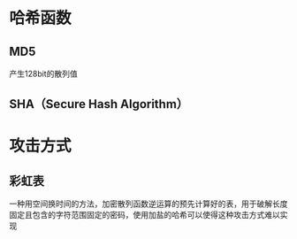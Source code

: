 # 哈希函数
## MD5
产生128bit的散列值
## SHA（Secure Hash Algorithm）

# 攻击方式
## 彩虹表
一种用空间换时间的方法，加密散列函数逆运算的预先计算好的表，用于破解长度固定且包含的字符范围固定的密码，使用加盐的哈希可以使得这种攻击方式难以实现
